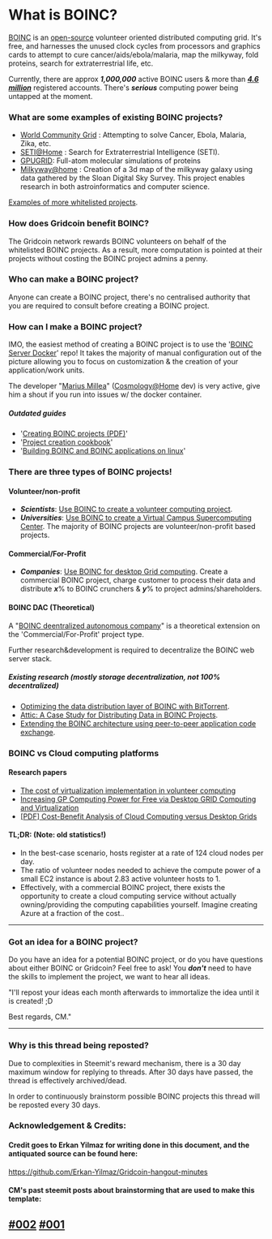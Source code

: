 # What is BOINC?
[BOINC](https://boinc.berkeley.edu/) is an [open-source](https://github.com/BOINC/boinc/) volunteer oriented distributed computing grid. It's free, and harnesses the unused clock cycles from processors and graphics cards to attempt to cure cancer/aids/ebola/malaria, map the milkyway, fold proteins, search for extraterrestrial life, etc.

Currently, there are approx ***1,000,000*** active BOINC users & more than [***4.6 million***](https://boincstats.com/en) registered accounts. There's ***serious*** computing power being untapped at the moment.

### What are some examples of existing BOINC projects?
* [World Community Grid](http://www.worldcommunitygrid.org/) : Attempting to solve Cancer, Ebola, Malaria, Zika, etc.
* [SETI@Home](http://setiathome.berkeley.edu/) : Search for Extraterrestrial Intelligence (SETI).
* [GPUGRID](http://www.gpugrid.net/): Full-atom molecular simulations of proteins
* [Milkyway@home](http://milkyway.cs.rpi.edu/milkyway/) : Creation of a 3d map of the milkyway galaxy using data gathered by the Sloan Digital Sky Survey. This project enables research in both astroinformatics and computer science.

[Examples of more whitelisted projects](https://gridcoin.us/Guides/whitelist.htm).

### How does Gridcoin benefit BOINC?
The Gridcoin network rewards BOINC volunteers on behalf of the whitelisted BOINC projects. As a result, more computation is pointed at their projects without costing the BOINC project admins a penny.

### Who can make a BOINC project?
Anyone can create a BOINC project, there's no centralised authority that you are required to consult before creating a BOINC project.

### How can I make a BOINC project?
IMO, the easiest method of creating a BOINC project is to use the '[BOINC Server Docker](https://github.com/marius311/boinc-server-docker)' repo! It takes the majority of manual configuration out of the picture allowing you to focus on customization & the creation of your application/work units. 

The developer "[Marius Millea](https://github.com/marius311/)" ([Cosmology@Home](https://www.cosmologyathome.org/) dev) is very active, give him a shout if you run into issues w/ the docker container.

##### Outdated guides
* '[Creating BOINC projects (PDF)](https://boinc.berkeley.edu/boinc.pdf)'
* '[Project creation cookbook](https://boinc.berkeley.edu/trac/wiki/CreateProjectCookbook)'
* '[Building BOINC and BOINC applications on linux](http://www.spy-hill.net/myers/help/boinc/boinc-on-linux.html)'

### There are three types of BOINC projects!

#### Volunteer/non-profit
* ***Scientists***: [Use BOINC to create a volunteer computing project](https://boinc.berkeley.edu/volunteer.php).
* ***Universities***: [Use BOINC to create a Virtual Campus Supercomputing Center](https://boinc.berkeley.edu/trac/wiki/VirtualCampusSupercomputerCenter).
The majority of BOINC projects are volunteer/non-profit based projects.

#### Commercial/For-Profit
* ***Companies***: [Use BOINC for desktop Grid computing](https://boinc.berkeley.edu/dg.php).
Create a commercial BOINC project, charge customer to process their data and distribute ***x***% to BOINC crunchers & ***y***% to project admins/shareholders.

#### BOINC DAC (Theoretical)
A "[BOINC deentralized autonomous company](https://gridcoin.us/guides/bdac.htm)" is a theoretical extension on the 'Commercial/For-Profit' project type.

Further research&development is required to decentralize the BOINC web server stack.

##### Existing research (mostly storage decentralization, not 100% decentralized)
* [Optimizing the data distribution layer of BOINC with BitTorrent](http://ieeexplore.ieee.org/xpl/articleDetails.jsp?arnumber=4536446&newsearch=true&queryText=boinc).
* [Attic: A Case Study for Distributing Data in BOINC Projects](http://ieeexplore.ieee.org/xpl/articleDetails.jsp?arnumber=6009057&newsearch=true&queryText=boinc).
* [Extending the BOINC architecture using peer-to-peer application code exchange](http://ieeexplore.ieee.org/xpl/articleDetails.jsp?arnumber=5993689&newsearch=true&queryText=boinc).

### BOINC vs Cloud computing platforms
#### Research papers
* [The cost of virtualization implementation in volunteer computing](http://ieeexplore.ieee.org/xpl/articleDetails.jsp?arnumber=6914205&queryText=boinc&pageNumber=2&newsearch=true)
* [Increasing GP Computing Power for Free via Desktop GRID Computing and Virtualization](http://ieeexplore.ieee.org/xpl/articleDetails.jsp?arnumber=4912963&queryText=boinc&pageNumber=2&newsearch=true)
* [[PDF] Cost-Benefit Analysis of Cloud Computing versus Desktop Grids](http://mescal.imag.fr/membres/derrick.kondo/pubs/kondo_hcw09.pdf)

#### TL;DR: (Note: old statistics!)
  * In the best-case scenario, hosts register at a rate of 124 cloud nodes per day.
  * The ratio of volunteer nodes needed to achieve the compute power of a small EC2 instance is about 2.83 active volunteer hosts to 1.
  * Effectively, with a commercial BOINC project, there exists the opportunity to create a cloud computing service without actually owning/providing the computing capabilities yourself. Imagine creating Azure at a fraction of the cost..

------------


### Got an idea for a BOINC project?

Do you have an idea for a potential BOINC project, or do you have questions about either BOINC or Gridcoin? Feel free to ask! You ***don't*** need to have the skills to implement the project, we want to hear all ideas.

"I'll repost your ideas each month afterwards to immortalize the idea until it is created! ;D

Best regards,
CM."

------------

### Why is this thread being reposted?
Due to complexities in Steemit's reward mechanism, there is a 30 day maximum window for replying to threads. After 30 days have passed, the thread is effectively archived/dead. 

In order to continuously brainstorm possible BOINC projects this thread will be reposted every 30 days.

### Acknowledgement & Credits:

#### Credit goes to Erkan Yilmaz for writing done in this document, and the antiquated source can be found here:

https://github.com/Erkan-Yilmaz/Gridcoin-hangout-minutes

#### CM's past steemit posts about brainstorming that are used to make this template:
[#002](https://steemit.com/gridcoin/@cm-steem/brainstorming-new-boinc-projects)
[#001](https://steemit.com/gridcoin/@cm-steem/brainstorming-new-boinc-projects-anyone-can-create-a-project-and-reward-their-users-with-gridcoin)
------------
